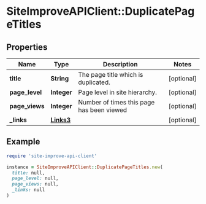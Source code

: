 # SiteImproveAPIClient::DuplicatePageTitles

## Properties

| Name | Type | Description | Notes |
| ---- | ---- | ----------- | ----- |
| **title** | **String** | The page title which is duplicated. | [optional] |
| **page_level** | **Integer** | Page level in site hierarchy. | [optional] |
| **page_views** | **Integer** | Number of times this page has been viewed | [optional] |
| **_links** | [**Links3**](Links3.md) |  | [optional] |

## Example

```ruby
require 'site-improve-api-client'

instance = SiteImproveAPIClient::DuplicatePageTitles.new(
  title: null,
  page_level: null,
  page_views: null,
  _links: null
)
```

